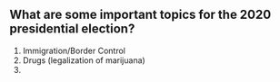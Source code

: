## What are some important topics for the 2020 presidential election?
1. Immigration/Border Control
2. Drugs (legalization of marijuana)
3. 
